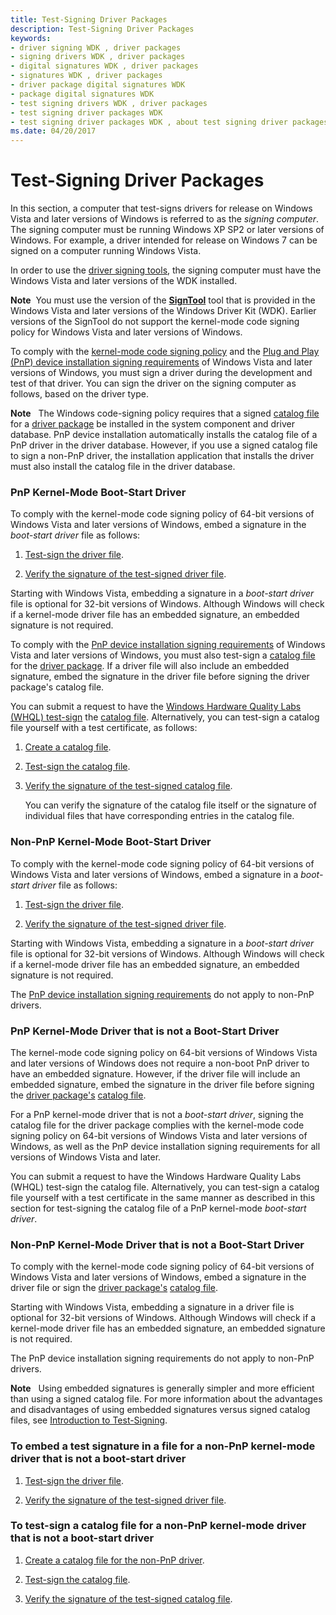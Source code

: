 ```yaml
---
title: Test-Signing Driver Packages
description: Test-Signing Driver Packages
keywords:
- driver signing WDK , driver packages
- signing drivers WDK , driver packages
- digital signatures WDK , driver packages
- signatures WDK , driver packages
- driver package digital signatures WDK
- package digital signatures WDK
- test signing drivers WDK , driver packages
- test signing driver packages WDK
- test signing driver packages WDK , about test signing driver packages
ms.date: 04/20/2017
---
```


# Test-Signing Driver Packages


In this section, a computer that test-signs drivers for release on Windows Vista and later versions of Windows is referred to as the *signing computer*. The signing computer must be running Windows XP SP2 or later versions of Windows. For example, a driver intended for release on Windows 7 can be signed on a computer running Windows Vista.

In order to use the [driver signing tools](../devtest/tools-for-signing-drivers.md), the signing computer must have the Windows Vista and later versions of the WDK installed.

**Note**  You must use the version of the [**SignTool**](../devtest/signtool.md) tool that is provided in the Windows Vista and later versions of the Windows Driver Kit (WDK). Earlier versions of the SignTool do not support the kernel-mode code signing policy for Windows Vista and later versions of Windows.

To comply with the [kernel-mode code signing policy](kernel-mode-code-signing-policy--windows-vista-and-later-.md) and the [Plug and Play (PnP) device installation signing requirements](pnp-device-installation-signing-requirements--windows-vista-and-later-.md) of Windows Vista and later versions of Windows, you must sign a driver during the development and test of that driver. You can sign the driver on the signing computer as follows, based on the driver type.

**Note**   The Windows code-signing policy requires that a signed [catalog file](catalog-files.md) for a [driver package](driver-packages.md) be installed in the system component and driver database. PnP device installation automatically installs the catalog file of a PnP driver in the driver database. However, if you use a signed catalog file to sign a non-PnP driver, the installation application that installs the driver must also install the catalog file in the driver database.

### <a href="" id="pnp-kernel-mode-boot-start-driver"></a> PnP Kernel-Mode Boot-Start Driver

To comply with the kernel-mode code signing policy of 64-bit versions of Windows Vista and later versions of Windows, embed a signature in the *boot-start driver* file as follows:

1.  [Test-sign the driver file](test-signing-a-driver-file.md).

2.  [Verify the signature of the test-signed driver file](verifying-the-signature-of-a-test-signed-driver-file.md).

Starting with Windows Vista, embedding a signature in a *boot-start driver* file is optional for 32-bit versions of Windows. Although Windows will check if a kernel-mode driver file has an embedded signature, an embedded signature is not required.

To comply with the [PnP device installation signing requirements](pnp-device-installation-signing-requirements--windows-vista-and-later-.md) of Windows Vista and later versions of Windows, you must also test-sign a [catalog file](catalog-files.md) for the [driver package](driver-packages.md). If a driver file will also include an embedded signature, embed the signature in the driver file before signing the driver package's catalog file.

You can submit a request to have the [Windows Hardware Quality Labs (WHQL) test-sign](whql-test-signature-program.md) the [catalog file](catalog-files.md). Alternatively, you can test-sign a catalog file yourself with a test certificate, as follows:

1.  [Create a catalog file](creating-a-catalog-file-for-test-signing-a-driver-package.md).

2.  [Test-sign the catalog file](test-signing-a-catalog-file.md).

3.  [Verify the signature of the test-signed catalog file](verifying-the-signature-of-a-test-signed-catalog-file.md).

    You can verify the signature of the catalog file itself or the signature of individual files that have corresponding entries in the catalog file.

### <a href="" id="non-pnp-kernel-mode-boot-start-driver"></a> Non-PnP Kernel-Mode Boot-Start Driver

To comply with the kernel-mode code signing policy of 64-bit versions of Windows Vista and later versions of Windows, embed a signature in a *boot-start driver* file as follows:

1.  [Test-sign the driver file](test-signing-a-driver-file.md).

2.  [Verify the signature of the test-signed driver file](verifying-the-signature-of-a-test-signed-driver-file.md).

Starting with Windows Vista, embedding a signature in a *boot-start driver* file is optional for 32-bit versions of Windows. Although Windows will check if a kernel-mode driver file has an embedded signature, an embedded signature is not required.

The [PnP device installation signing requirements](pnp-device-installation-signing-requirements--windows-vista-and-later-.md) do not apply to non-PnP drivers.

### <a href="" id="pnp-kernel-mode-driver-that-is-not-a-boot-start-driver"></a> PnP Kernel-Mode Driver that is not a Boot-Start Driver

The kernel-mode code signing policy on 64-bit versions of Windows Vista and later versions of Windows does not require a non-boot PnP driver to have an embedded signature. However, if the driver file will include an embedded signature, embed the signature in the driver file before signing the [driver package's](driver-packages.md) [catalog file](catalog-files.md).

For a PnP kernel-mode driver that is not a *boot-start driver*, signing the catalog file for the driver package complies with the kernel-mode code signing policy on 64-bit versions of Windows Vista and later versions of Windows, as well as the PnP device installation signing requirements for all versions of Windows Vista and later.

You can submit a request to have the Windows Hardware Quality Labs (WHQL) test-sign the catalog file. Alternatively, you can test-sign a catalog file yourself with a test certificate in the same manner as described in this section for test-signing the catalog file of a PnP kernel-mode *boot-start driver*.

### <a href="" id="non-pnp-kernel-mode-driver-that-is-not-a-boot-start-driver"></a> Non-PnP Kernel-Mode Driver that is not a Boot-Start Driver

To comply with the kernel-mode code signing policy of 64-bit versions of Windows Vista and later versions of Windows, embed a signature in the driver file or sign the [driver package's](driver-packages.md) [catalog file](catalog-files.md).

Starting with Windows Vista, embedding a signature in a driver file is optional for 32-bit versions of Windows. Although Windows will check if a kernel-mode driver file has an embedded signature, an embedded signature is not required.

The PnP device installation signing requirements do not apply to non-PnP drivers.

**Note**   Using embedded signatures is generally simpler and more efficient than using a signed catalog file. For more information about the advantages and disadvantages of using embedded signatures versus signed catalog files, see [Introduction to Test-Signing](/windows-hardware/drivers/install/introduction-to-test-signing).

### To embed a test signature in a file for a non-PnP kernel-mode driver that is not a boot-start driver

1.  [Test-sign the driver file](test-signing-a-driver-file.md).

2.  [Verify the signature of the test-signed driver file](verifying-the-signature-of-a-test-signed-driver-file.md).

### To test-sign a catalog file for a non-PnP kernel-mode driver that is not a boot-start driver

1.  [Create a catalog file for the non-PnP driver](creating-a-catalog-file-for-a-non-pnp-driver-package.md).

2.  [Test-sign the catalog file](test-signing-a-catalog-file.md).

3.  [Verify the signature of the test-signed catalog file](verifying-the-signature-of-a-test-signed-catalog-file.md).

 

